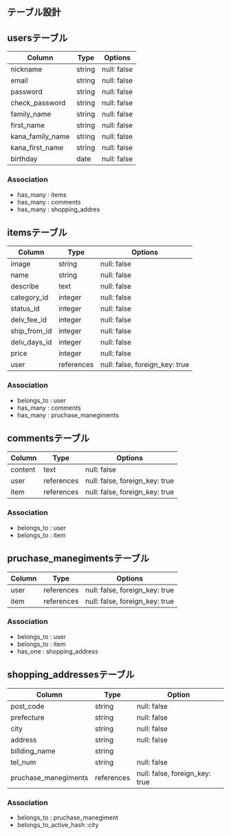 ## テーブル設計

## usersテーブル
| Column           | Type   | Options     |
| ---------------- | ------ | ----------- |
| nickname         | string | null: false |
| email            | string | null: false |
| password         | string | null: false |
| check_password   | string | null: false |
| family_name      | string | null: false |
| first_name       | string | null: false |
| kana_family_name | string | null: false |
| kana_first_name  | string | null: false |
| birthday         | date   | null: false |

### Association
- has_many : items
- has_many : comments
- has_many : shopping_addres


## itemsテーブル
| Column       | Type       | Options                        |
| ------------ | ---------- | ------------------------------ |
| image        | string     | null: false                    |
| name         | string     | null: false                    |
| describe     | text       | null: false                    |
| category_id  | integer    | null: false                    |
| status_id    | integer    | null: false                    |
| delv_fee_id  | integer    | null: false                    |
| ship_from_id | integer    | null: false                    |
| delv_days_id | integer    | null: false                    |
| price        | integer    | null: false                    |
| user         | references | null: false, foreign_key: true |

### Association
- belongs_to : user
- has_many : comments
- has_many : pruchase_manegiments


## commentsテーブル
| Column         | Type       | Options                        |
| -------------- | ---------- | ------------------------------ |
| content        | text       | null: false                    |
| user           | references | null: false, foreign_key: true |
| item           | references | null: false, foreign_key: true |

### Association
- belongs_to : user
- belongs_to : item


## pruchase_manegimentsテーブル
| Column          | Type       | Options                        |
| --------------- | ---------- | ------------------------------ |
| user            | references | null: false, foreign_key: true |
| item            | references | null: false, foreign_key: true |

### Association
- belongs_to : user
- belongs_to : item
- has_one : shopping_address

## shopping_addressesテーブル
| Column               | Type       | Option                         |
| -------------------- | ---------- | -------------------------------|
| post_code            | string     | null: false                    |
| prefecture           | string     | null: false                    |
| city                 | string     | null: false                    |
| address              | string     | null: false                    |
| billding_name        | string     |                                |
| tel_num              | string     | null: false                    |
| pruchase_manegiments | references | null: false, foreign_key: true |

### Association
- belongs_to : pruchase_manegiment
- belongs_to_active_hash :city